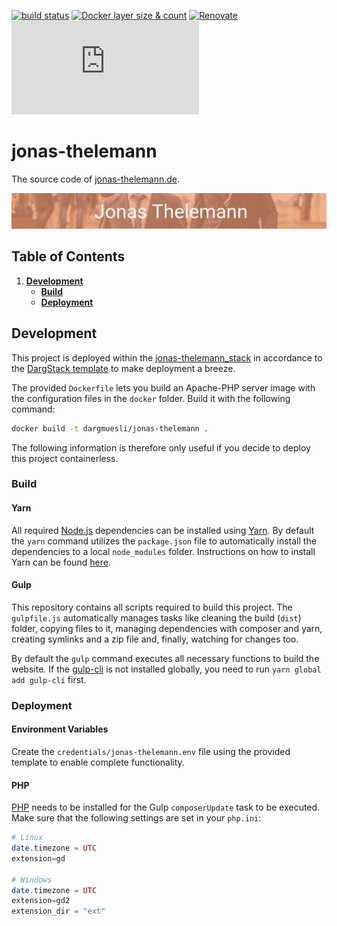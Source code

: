 [![build status](https://travis-ci.org/dargmuesli/jonas-thelemann.svg?branch=develop)](https://travis-ci.org/dargmuesli/jonas-thelemann "build status")
[![Docker layer size & count](https://images.microbadger.com/badges/image/dargmuesli/jonas-thelemann.svg)](https://microbadger.com/images/dargmuesli/jonas-thelemann "Docker layer size & count")
[![Renovate](https://badges.renovateapi.com/github/dargmuesli/jonas-thelemann)](https://renovatebot.com/"Renovate")
[![website uptime monitoring](https://app.statuscake.com/button/index.php?Track=BkiZnQ1xpj&Days=1000&Design=3)](https://www.statuscake.com "website uptime monitoring")

# jonas-thelemann

The source code of [jonas-thelemann.de](https://jonas-thelemann.de/).

![Welcome](images/welcome.jpg "Jonas Thelemann")

## Table of Contents
1. **[Development](#development)**
    - **[Build](#build)**
    - **[Deployment](#deployment)**
<!-- TODO
1. **[Context](#context)**
-->

## Development
This project is deployed within the [jonas-thelemann_stack](https://github.com/Dargmuesli/jonas-thelemann_stack/) in accordance to the [DargStack template](https://github.com/Dargmuesli/dargstack-template/) to make deployment a breeze.

The provided `Dockerfile` lets you build an Apache-PHP server image with the configuration files in the `docker` folder. Build it with the following command:

```bash
docker build -t dargmuesli/jonas-thelemann .
```

The following information is therefore only useful if you decide to deploy this project containerless.

### Build

#### Yarn
All required [Node.js](https://nodejs.org/) dependencies can be installed using [Yarn](https://yarnpkg.com/). By default the `yarn` command utilizes the `package.json` file to automatically install the dependencies to a local `node_modules` folder. Instructions on how to install Yarn can be found [here](https://yarnpkg.com/lang/en/docs/install/).

#### Gulp
This repository contains all scripts required to build this project. The `gulpfile.js` automatically manages tasks like cleaning the build (`dist`) folder, copying files to it, managing dependencies with composer and yarn, creating symlinks and a zip file and, finally, watching for changes too.

By default the `gulp` command executes all necessary functions to build the website. If the [gulp-cli](https://yarnpkg.com/en/package/gulp-cli/) is not installed globally, you need to run `yarn global add gulp-cli` first.

### Deployment

#### Environment Variables
Create the `credentials/jonas-thelemann.env` file using the provided template to enable complete functionality.

#### PHP
[PHP](https://php.net/) needs to be installed for the Gulp `composerUpdate` task to be executed. Make sure that the following settings are set in your `php.ini`:

```PHP
# Linux
date.timezone = UTC
extension=gd

# Windows
date.timezone = UTC
extension=gd2
extension_dir = "ext"
```
